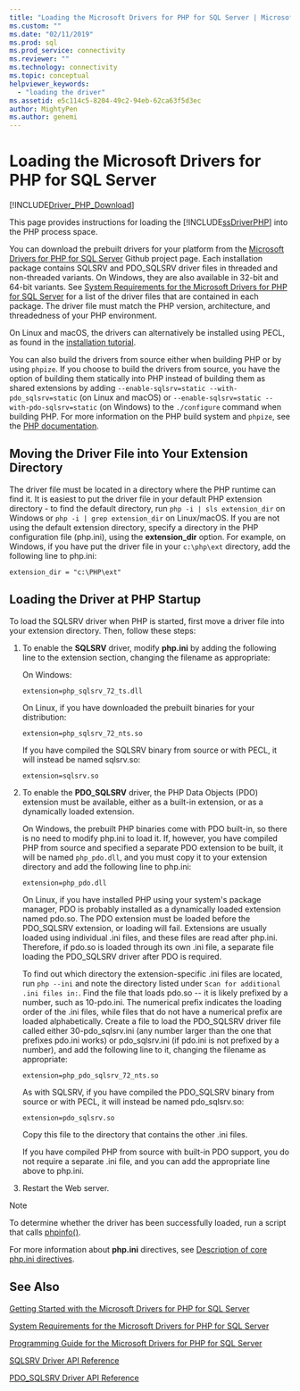 ```yaml
---
title: "Loading the Microsoft Drivers for PHP for SQL Server | Microsoft Docs"
ms.custom: ""
ms.date: "02/11/2019"
ms.prod: sql
ms.prod_service: connectivity
ms.reviewer: ""
ms.technology: connectivity
ms.topic: conceptual
helpviewer_keywords: 
  - "loading the driver"
ms.assetid: e5c114c5-8204-49c2-94eb-62ca63f5d3ec
author: MightyPen
ms.author: genemi
---
```


# Loading the Microsoft Drivers for PHP for SQL Server
[!INCLUDE[Driver_PHP_Download](../../includes/driver_php_download.md)]

This page provides instructions for loading the [!INCLUDE[ssDriverPHP](../../includes/ssdriverphp_md.md)] into the PHP process space.  
  
You can download the prebuilt drivers for your platform from the [Microsoft Drivers for PHP for SQL Server](https://github.com/Microsoft/msphpsql/releases) Github project page. Each installation package contains SQLSRV and PDO_SQLSRV driver files in threaded and non-threaded variants. On Windows, they are also available in 32-bit and 64-bit variants. See [System Requirements for the Microsoft Drivers for PHP for SQL Server](../../connect/php/system-requirements-for-the-php-sql-driver.md) for a list of the driver files that are contained in each package. The driver file must match the PHP version, architecture, and threadedness of your PHP environment.

On Linux and macOS, the drivers can alternatively be installed using PECL, as found in the [installation tutorial](../../connect/php/installation-tutorial-linux-mac.md).

You can also build the drivers from source either when building PHP or by using `phpize`. If you choose to build the drivers from source, you have the option of building them statically into PHP instead of building them as shared extensions by adding `--enable-sqlsrv=static --with-pdo_sqlsrv=static` (on Linux and macOS) or `--enable-sqlsrv=static --with-pdo-sqlsrv=static` (on Windows) to the `./configure` command when building PHP. For more information on the PHP build system and `phpize`, see the [PHP documentation](http://php.net/manual/install.php).
  
## Moving the Driver File into Your Extension Directory  
The driver file must be located in a directory where the PHP runtime can find it. It is easiest to put the driver file in your default PHP extension directory - to find the default directory, run `php -i | sls extension_dir` on Windows or `php -i | grep extension_dir` on Linux/macOS. If you are not using the default extension directory, specify a directory in the PHP configuration file (php.ini), using the **extension_dir** option. For example, on Windows, if you have put the driver file in your `c:\php\ext` directory, add the following line to php.ini:
  
```  
extension_dir = "c:\PHP\ext"  
```

## Loading the Driver at PHP Startup  
To load the SQLSRV driver when PHP is started, first move a driver file into your extension directory. Then, follow these steps:  
  
1.  To enable the **SQLSRV** driver, modify **php.ini** by adding the following line to the extension section, changing the filename as appropriate:  
  
    On Windows: 
    ```  
    extension=php_sqlsrv_72_ts.dll  
    ```  
    On Linux, if you have downloaded the prebuilt binaries for your distribution: 
    ```  
    extension=php_sqlsrv_72_nts.so  
    ```
    If you have compiled the SQLSRV binary from source or with PECL, it will instead be named sqlsrv.so:
    ```
    extension=sqlsrv.so
    ```
  
2.  To enable the **PDO_SQLSRV** driver, the PHP Data Objects (PDO) extension must be available, either as a built-in extension, or as a dynamically loaded extension.

    On Windows, the prebuilt PHP binaries come with PDO built-in, so there is no need to modify php.ini to load it. If, however, you have compiled PHP from source and specified a separate PDO extension to be built, it will be named `php_pdo.dll`, and you must copy it to your extension directory and add the following line to php.ini:  
    ```
    extension=php_pdo.dll  
    ```
    On Linux, if you have installed PHP using your system's package manager, PDO is probably installed as a dynamically loaded extension named pdo.so. The PDO extension must be loaded before the PDO_SQLSRV extension, or loading will fail. Extensions are usually loaded using individual .ini files, and these files are read after php.ini. Therefore, if pdo.so is loaded through its own .ini file, a separate file loading the PDO_SQLSRV driver after PDO is required. 

    To find out which directory the extension-specific .ini files are located, run `php --ini` and note the directory listed under `Scan for additional .ini files in:`. Find the file that loads pdo.so -- it is likely prefixed by a number, such as 10-pdo.ini. The numerical prefix indicates the loading order of the .ini files, while files that do not have a numerical prefix are loaded alphabetically. Create a file to load the PDO_SQLSRV driver file called either 30-pdo_sqlsrv.ini (any number larger than the one that prefixes pdo.ini works) or pdo_sqlsrv.ini (if pdo.ini is not prefixed by a number), and add the following line to it, changing the filename as appropriate:  
    ```
    extension=php_pdo_sqlsrv_72_nts.so
    ```
    As with SQLSRV, if you have compiled the PDO_SQLSRV binary from source or with PECL, it will instead be named pdo_sqlsrv.so:
    ```
    extension=pdo_sqlsrv.so
    ```
    Copy this file to the directory that contains the other .ini files. 

    If you have compiled PHP from source with built-in PDO support, you do not require a separate .ini file, and you can add the appropriate line above to php.ini.
  
3.  Restart the Web server.  
  
> [!NOTE]  
> To determine whether the driver has been successfully loaded, run a script that calls [phpinfo()](https://php.net/manual/en/function.phpinfo.php).  
  
For more information about **php.ini** directives, see [Description of core php.ini directives](https://php.net/manual/en/ini.core.php).  
  
## See Also  
[Getting Started with the Microsoft Drivers for PHP for SQL Server](../../connect/php/getting-started-with-the-php-sql-driver.md)

[System Requirements for the Microsoft Drivers for PHP for SQL Server](../../connect/php/system-requirements-for-the-php-sql-driver.md)

[Programming Guide for the Microsoft Drivers for PHP for SQL Server](../../connect/php/programming-guide-for-php-sql-driver.md)

[SQLSRV Driver API Reference](../../connect/php/sqlsrv-driver-api-reference.md)

[PDO_SQLSRV Driver API Reference](../../connect/php/pdo-sqlsrv-driver-reference.md)  
  
